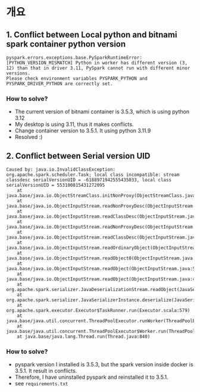 # 개요

## 1. Conflict between Local python and bitnami spark container python version

```
pyspark.errors.exceptions.base.PySparkRuntimeError: [PYTHON_VERSION_MISMATCH] Python in worker has different version (3, 12) than that in driver 3.11, PySpark cannot run with different minor versions. 
Please check environment variables PYSPARK_PYTHON and PYSPARK_DRIVER_PYTHON are correctly set.
```

### How to solve?

- The current version of bitnami container is 3.5.3, which is using python 3.12
- My desktop is using 3.11, thus it makes conflicts.
- Change container version to 3.5.1. It using python 3.11.9
- Resolved :)

## 2. Conflict between Serial version UID

```
Caused by: java.io.InvalidClassException: org.apache.spark.scheduler.Task; local class incompatible: stream classdesc serialVersionUID = -6188971942555435033, local class serialVersionUID = 553100815431272095
	at java.base/java.io.ObjectStreamClass.initNonProxy(ObjectStreamClass.java:597)
	at java.base/java.io.ObjectInputStream.readNonProxyDesc(ObjectInputStream.java:2051)
	at java.base/java.io.ObjectInputStream.readClassDesc(ObjectInputStream.java:1898)
	at java.base/java.io.ObjectInputStream.readNonProxyDesc(ObjectInputStream.java:2051)
	at java.base/java.io.ObjectInputStream.readClassDesc(ObjectInputStream.java:1898)
	at java.base/java.io.ObjectInputStream.readOrdinaryObject(ObjectInputStream.java:2224)
	at java.base/java.io.ObjectInputStream.readObject0(ObjectInputStream.java:1733)
	at java.base/java.io.ObjectInputStream.readObject(ObjectInputStream.java:509)
	at java.base/java.io.ObjectInputStream.readObject(ObjectInputStream.java:467)
	at org.apache.spark.serializer.JavaDeserializationStream.readObject(JavaSerializer.scala:87)
	at org.apache.spark.serializer.JavaSerializerInstance.deserialize(JavaSerializer.scala:129)
	at org.apache.spark.executor.Executor$TaskRunner.run(Executor.scala:579)
	at java.base/java.util.concurrent.ThreadPoolExecutor.runWorker(ThreadPoolExecutor.java:1136)
	at java.base/java.util.concurrent.ThreadPoolExecutor$Worker.run(ThreadPoolExecutor.java:635)
	at java.base/java.lang.Thread.run(Thread.java:840)
```

### How to solve?

- pyspark version I installed is 3.5.3, but the spark version inside docker is 3.5.1. It result in conflicts.
- Therefore, I have uninstalled pyspark and reinstalled it to 3.5.1.
- see `requirements.txt`